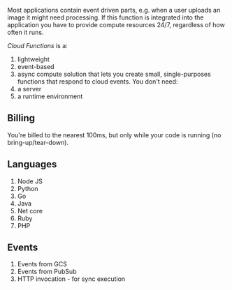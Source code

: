 Most applications contain event driven parts, e.g. when a user uploads an image it might need processing.
If this function is integrated into the application you have to provide compute resources 24/7, regardless of how often it runs.

_Cloud Functions_ is a:
1. lightweight
1. event-based
1. async
compute solution that lets you create small, single-purposes functions that respond to cloud events.
You don't need:
1. a server
1. a runtime environment

## Billing
You're billed to the nearest 100ms, but only while your code is running (no bring-up/tear-down).

## Languages
1. Node JS
1. Python
1. Go
1. Java
1. Net core
1. Ruby
1. PHP

## Events
1. Events from GCS
1. Events from PubSub
1. HTTP invocation - for sync execution
